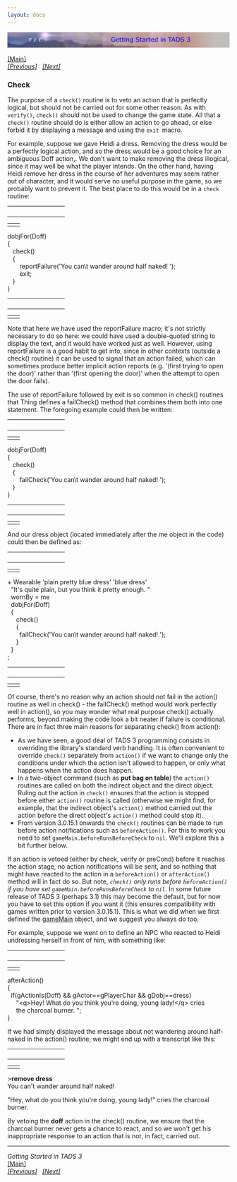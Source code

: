 ```yaml
---
layout: docs
---
```



[<img src="topbar.jpg" data-border="0" />](index.html)





[\[Main\]](index.html)  
*[\[Previous\]](verify.html)   [\[Next\]](action.html)*

### Check

The purpose of a `check()` routine is to veto an action that is
perfectly logical, but should not be carried out for some other reason.
As with `verify()`, `check()` should not be used to change the game
state. All that a `check()` routine should do is either allow an action
to go ahead, or else forbid it by displaying a message and using the
`exit `macro.

  
For example, suppose we gave Heidi a dress. Removing the dress would be
a perfectly logical action, and so the dress would be a good choice for
an ambiguous Doff action,. We don't want to make removing the dress
illogical, since it may well be what the player intends. On the other
hand, having Heidi remove her dress in the course of her adventures may
seem rather out of character, and it would serve no useful purpose in
the game, so we probably want to prevent it. The best place to do this
would be in a `check `routine:  

<table data-border="0" data-cellpadding="0" data-cellspacing="0">
<colgroup>
<col style="width: 50%" />
<col style="width: 50%" />
</colgroup>
<tbody>
<tr data-valign="TOP">
<td width="51"></td>
<td> <br />
</td>
</tr>
</tbody>
</table>

|     |     |
|-----|-----|
|     |     |

dobjFor(Doff)  
{  
   check()  
   {  
       reportFailure('You can\\t wander around half naked! ');  
       exit;  
   }  
}  

<table data-border="0" data-cellpadding="0" data-cellspacing="0">
<colgroup>
<col style="width: 50%" />
<col style="width: 50%" />
</colgroup>
<tbody>
<tr data-valign="TOP">
<td width="51"></td>
<td> <br />
</td>
</tr>
</tbody>
</table>

|     |     |
|-----|-----|
|     |     |

Note that here we have used the reportFailure macro; it's not strictly
necessary to do so here: we could have used a double-quoted string to
display the text, and it would have worked just as well. However, using
reportFailure is a good habit to get into, since in other contexts
(outside a check() routine) it can be used to signal that an action
failed, which can sometimes produce better implicit action reports (e.g.
'(first trying to open the door)' rather than '(first opening the door)'
when the attempt to open the door fails).  
  
The use of reportFailure followed by exit is so common in
check() routines that Thing defines a failCheck() method that combines
them both into one statement. The foregoing example could then be
written:  

<table data-border="0" data-cellpadding="0" data-cellspacing="0">
<colgroup>
<col style="width: 50%" />
<col style="width: 50%" />
</colgroup>
<tbody>
<tr data-valign="TOP">
<td width="51"></td>
<td> <br />
</td>
</tr>
</tbody>
</table>

|     |     |
|-----|-----|
|     |     |

dobjFor(Doff)  
{  
   check()  
   {  
       failCheck('You can\\t wander around half naked! ');  
   }  
}  

<table data-border="0" data-cellpadding="0" data-cellspacing="0">
<colgroup>
<col style="width: 50%" />
<col style="width: 50%" />
</colgroup>
<tbody>
<tr data-valign="TOP">
<td width="51"></td>
<td> <br />
</td>
</tr>
</tbody>
</table>

|     |     |
|-----|-----|
|     |     |

And our dress object (located immediately after the me object in the
code) could then be defined as:  

<table data-border="0" data-cellpadding="0" data-cellspacing="0">
<colgroup>
<col style="width: 50%" />
<col style="width: 50%" />
</colgroup>
<tbody>
<tr data-valign="TOP">
<td width="51"></td>
<td> <br />
</td>
</tr>
</tbody>
</table>

|     |     |
|-----|-----|
|     |     |

+ Wearable 'plain pretty blue dress' 'blue dress'  
  "It's quite plain, but you think it pretty enough. "  
  wornBy = me  
  dobjFor(Doff)  
  {  
     check()  
     {  
       failCheck('You can\\t wander around half naked! ');  
     }  
  }  
;  

<table data-border="0" data-cellpadding="0" data-cellspacing="0">
<colgroup>
<col style="width: 50%" />
<col style="width: 50%" />
</colgroup>
<tbody>
<tr data-valign="TOP">
<td width="51"></td>
<td> <br />
</td>
</tr>
</tbody>
</table>

|     |     |
|-----|-----|
|     |     |

Of course, there's no reason why an action should not fail in the
action() routine as well in check() - the failCheck() method would work
perfectly well in action(), so you may wonder what real purpose check()
actually performs, beyond making the code look a bit neater if failure
is conditional. There are in fact three main reasons for separating
check() from action():

- As we have seen, a good deal of TADS 3 programming consists in
  overriding the library's standard verb handling. It is often
  convenient to override `check()` separately from `action()` if we want
  to change only the conditions under which the action isn't allowed to
  happen, or only what happens when the action does happen.
- In a two-object command (such as **put bag on table**) the `action()`
  routines are called on both the indirect object and the direct object.
  Ruling out the action in `check()` ensures that the action is stopped
  before either `action()` routine is called (otherwise we might find,
  for example, that the indirect object's `action()` method carried out
  the action before the direct object's `action()` method could stop
  it).
- From version 3.0.15.1 onwards the `check()` routines can be made to
  run before action notifications such as `beforeAction()`. For this to
  work you need to set `gameMain.beforeRunsBeforeCheck` to `nil`. We'll
  explore this a bit further below.

If an action is vetoed (either by check, verify or preCond) before it
reaches the action stage, no action notifications will be sent, and so
nothing that might have reacted to the action in a `beforeAction()` or
`afterAction()` method will in fact do so. But note, *`check()` only
runs before `beforeAction()` if you have set
`gameMain.beforeRunsBeforeCheck` to `nil`*. In some future release of
TADS 3 (perhaps 3.1) this may become the default, but for now you have
to set this option if you want it (this ensures compatibility with games
written prior to version 3.0.15.1). This is what we did when we first
defined the [gameMain](startinganewgame.html#gameMain) object, and we
suggest you always do too.

  
For example, suppose we went on to define an NPC who reacted to Heidi
undressing herself in front of him, with something like:  

<table data-border="0" data-cellpadding="0" data-cellspacing="0">
<colgroup>
<col style="width: 50%" />
<col style="width: 50%" />
</colgroup>
<tbody>
<tr data-valign="TOP">
<td width="51"></td>
<td> <br />
</td>
</tr>
</tbody>
</table>

|     |     |
|-----|-----|
|     |     |

afterAction()  
{  
  if(gActionIs(Doff) && gActor==gPlayerChar && gDobj==dress)  
     "\<q\>Hey! What do you think you're doing, young lady!\</q\> cries  
     the charcoal burner. ";  
}  
  
If we had simply displayed the message about not wandering around
half-naked in the action() routine, we might end up with a transcript
like this:  

<table data-border="0" data-cellpadding="0" data-cellspacing="0">
<colgroup>
<col style="width: 50%" />
<col style="width: 50%" />
</colgroup>
<tbody>
<tr data-valign="TOP">
<td width="51"></td>
<td> <br />
</td>
</tr>
</tbody>
</table>

|     |     |
|-----|-----|
|     |     |

\>**remove dress**  
You can't wander around half naked!  
  
"Hey, what do you think you're doing, young lady!" cries the charcoal
burner.  
  
By vetoing the **doff** action in the check() routine, we ensure that
the charcoal burner never gets a chance to react, and so we won't get
his inappropriate response to an action that is not, in fact, carried
out.  
  

------------------------------------------------------------------------

*Getting Started in TADS 3*  
[\[Main\]](index.html)  
*[\[Previous\]](verify.html)   [\[Next\]](action.html)*


